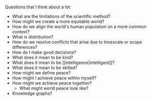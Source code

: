Questions that I think about a lot:
- What are the limitations of the scientific method? 
- How might we create a more equitable world? 
- How do we align the world's human population on a more common context?
- What is distribution? 
- How do we resolve conflicts that arise due to timescale or scope differences?
- How do I make good decisions? 
- What does it mean to be kind? 
- What does it mean to be [[intelligence|intelligent]]?
- What does it mean to be skilled? 
- How might we define peace? 
- How might I achieve peace within myself? 
- How might we achieve peace together? 
	- What might world peace look like? 
- Knowledge graphs?
